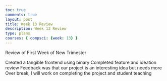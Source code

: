 ```yaml
---
toc: true 
comments: true 
layout: post 
title: Week 13 Review
description: Week 13 Review
type: plans
courses: { compsci: {week: 13} } 
---
```



Review of First Week of New Trimester

Created a tangible frontend using binary
Completed feature and ideation review
Feedback was that our project is an interesting idea but needs more
Over break, I will work on completing the project and student teaching